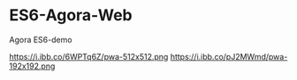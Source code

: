 # ES6-Agora-Web
Agora ES6-demo


https://i.ibb.co/6WPTq6Z/pwa-512x512.png
https://i.ibb.co/pJ2MWmd/pwa-192x192.png
